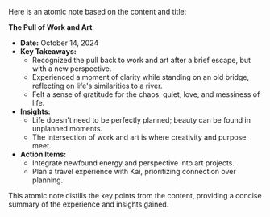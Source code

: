 Here is an atomic note based on the content and title:

**The Pull of Work and Art**

* **Date:** October 14, 2024
* **Key Takeaways:**
	+ Recognized the pull back to work and art after a brief escape, but with a new perspective.
	+ Experienced a moment of clarity while standing on an old bridge, reflecting on life's similarities to a river.
	+ Felt a sense of gratitude for the chaos, quiet, love, and messiness of life.
* **Insights:**
	+ Life doesn't need to be perfectly planned; beauty can be found in unplanned moments.
	+ The intersection of work and art is where creativity and purpose meet.
* **Action Items:**
	+ Integrate newfound energy and perspective into art projects.
	+ Plan a travel experience with Kai, prioritizing connection over planning.

This atomic note distills the key points from the content, providing a concise summary of the experience and insights gained.